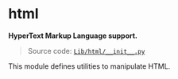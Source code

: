 # html

**HyperText Markup Language support.**

> Source code: [`Lib/html/__init__.py`](https://github.com/python/cpython/tree/3.13/Lib/html/__init__.py)

This module defines utilities to manipulate HTML.